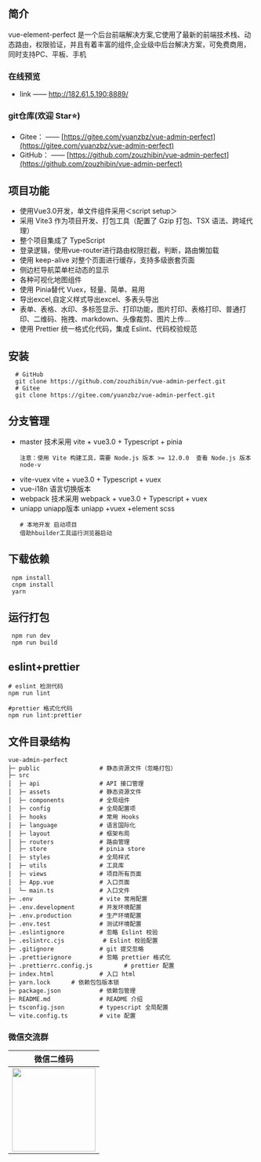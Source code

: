 ## 简介
vue-element-perfect 是一个后台前端解决方案,它使用了最新的前端技术栈、动态路由，权限验证，并且有着丰富的组件,企业级中后台解决方案，可免费商用，同时支持PC、平板、手机

### 在线预览
- link —— [http://182.61.5.190:8889/ ](http://182.61.5.190:8889/)

### git仓库(欢迎 Star⭐)
- Gitee： —— [https://gitee.com/yuanzbz/vue-admin-perfect](https://gitee.com/yuanzbz/vue-admin-perfect)
- GitHub： —— [https://github.com/zouzhibin/vue-admin-perfect](https://github.com/zouzhibin/vue-admin-perfect)
## 项目功能
- 使用Vue3.0开发，单文件组件采用＜script setup＞
- 采用 Vite3 作为项目开发、打包工具（配置了 Gzip 打包、TSX 语法、跨域代理）
- 整个项目集成了 TypeScript
- 登录逻辑，使用vue-router进行路由权限拦截，判断，路由懒加载
- 使用 keep-alive 对整个页面进行缓存，支持多级嵌套页面
- 侧边栏导航菜单栏动态的显示
- 各种可视化地图组件
- 使用 Pinia替代 Vuex，轻量、简单、易用
- 导出excel,自定义样式导出excel、多表头导出
- 表单、表格、水印、多标签显示、打印功能，图片打印、表格打印、普通打印、二维码、拖拽、markdown、头像裁剪、图片上传...
- 使用 Prettier 统一格式化代码，集成 Eslint、代码校验规范

## 安装
```
  # GitHub
  git clone https://github.com/zouzhibin/vue-admin-perfect.git
  # Gitee
  git clone https://gitee.com/yuanzbz/vue-admin-perfect.git
```

## 分支管理
- master 技术采用 vite + vue3.0 + Typescript + pinia
  ```
  注意：使用 Vite 构建工具，需要 Node.js 版本 >= 12.0.0  查看 Node.js 版本 node-v
  ```
- vite-vuex vite + vue3.0 + Typescript + vuex
- vue-i18n 语言切换版本
- webpack 技术采用 webpack + vue3.0 + Typescript + vuex
- uniapp uniapp版本 uniapp +vuex +element scss
  ```
  # 本地开发 启动项目
  借助hbuilder工具运行浏览器启动
  ```

## 下载依赖
```
 npm install
 cnpm install
 yarn 
```
## 运行打包
```
 npm run dev
 npm run build 
```
## eslint+prettier
```
# eslint 检测代码
npm run lint

#prettier 格式化代码
npm run lint:prettier
```

## 文件目录结构
```
vue-admin-perfect
├─ public                 # 静态资源文件（忽略打包）
├─ src
│  ├─ api                 # API 接口管理
│  ├─ assets              # 静态资源文件
│  ├─ components          # 全局组件
│  ├─ config              # 全局配置项
│  ├─ hooks               # 常用 Hooks
│  ├─ language            # 语言国际化
│  ├─ layout              # 框架布局
│  ├─ routers             # 路由管理
│  ├─ store               # pinia store
│  ├─ styles              # 全局样式
│  ├─ utils               # 工具库
│  ├─ views               # 项目所有页面
│  ├─ App.vue             # 入口页面
│  └─ main.ts             # 入口文件
├─ .env                   # vite 常用配置
├─ .env.development       # 开发环境配置
├─ .env.production        # 生产环境配置
├─ .env.test              # 测试环境配置
├─ .eslintignore          # 忽略 Eslint 校验
├─ .eslintrc.cjs           # Eslint 校验配置
├─ .gitignore             # git 提交忽略
├─ .prettierignore        # 忽略 prettier 格式化
├─ .prettierrc.config.js         # prettier 配置
├─ index.html             # 入口 html
├─ yarn.lock      # 依赖包包版本锁
├─ package.json           # 依赖包管理
├─ README.md              # README 介绍
├─ tsconfig.json          # typescript 全局配置
└─ vite.config.ts         # vite 配置
```

### 微信交流群
|                                      微信二维码                                      |
| :----------------------------------------------------------------------------------: |
| <img src="http://182.61.5.190:8889/we.png" width=170/> |



